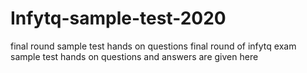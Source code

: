 # Infytq-sample-test-2020
final round sample test hands on questions
final round of infytq exam sample test hands on questions  and answers are given here
